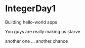 # IntegerDay1
Building hello-world apps

You guys are really making us starve

another one ... another chance
